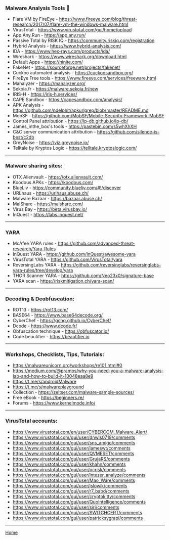 ### Malware Analysis Tools 🦠

- Flare VM by FireEye - https://www.fireeye.com/blog/threat-research/2017/07/flare-vm-the-windows-malware.html
- VirusTotal - https://www.virustotal.com/gui/home/upload
- App.Any.Run - https://app.any.run/
- Passive Total by RISK IQ - https://community.riskiq.com/registration
- Hybrid Analysis - https://www.hybrid-analysis.com/
- IDA - https://www.hex-rays.com/products/ida/
- Wireshark - https://www.wireshark.org/download.html
- Default Apps - https://ninite.com/
- FakeNet - https://sourceforge.net/projects/fakenet/
- Cuckoo automated analysis - https://cuckoosandbox.org/
- FireEye Free tools - https://www.fireeye.com/services/freeware.html
- Manalyzer - https://manalyzer.org/
- Sekoia.fr - https://malware.sekoia.fr/new
- IRIS-H - https://iris-h.services/
- CAPE Sandbox - https://capesandbox.com/analysis/
- APK Analysis - https://github.com/ndelphit/apkurlgrep/blob/master/README.md
- MobSF - https://github.com/MobSF/Mobile-Security-Framework-MobSF
- Control Panel attribution - https://lp-db.github.io/lp-db/
- James_inthe_box's tools - https://pastebin.com/s5whXhXH
- C&C server communication attribution - https://github.com/silence-is-best/c2db
- GreyNoise - https://viz.greynoise.io/
- Telltale by Kryptos Logic - https://telltale.kryptoslogic.com/

-------------------------------------------------------

### Malware sharing sites: 

- OTX Alienvault - https://otx.alienvault.com/
- Koodous APKs - https://koodous.com/
- BlueLiv - https://community.blueliv.com/#!/discover
- URLhaus - https://urlhaus.abuse.ch/
- Malware Bazaar - https://bazaar.abuse.ch/
- MalShare - https://malshare.com/
- Virus Bay - https://beta.virusbay.io/
- InQuest - https://labs.inquest.net/

-------------------------------------------------------

### YARA

- McAfee YARA rules - https://github.com/advanced-threat-research/Yara-Rules
- InQuest YARA - https://github.com/InQuest/awesome-yara
- VirusTotal YARA - https://github.com/VirusTotal/yara
- ReversingLabs YARA - https://github.com/reversinglabs/reversinglabs-yara-rules/tree/develop/yara
- THOR Scanner YARA - https://github.com/Neo23x0/signature-base
- YARA scan - https://riskmitigation.ch/yara-scan/

-------------------------------------------------------

### Decoding & Deobfuscation:

- ROT13 - https://rot13.com/
- BASE64 - https://www.base64decode.org/
- CyberChef - https://gchq.github.io/CyberChef/
- Dcode - https://www.dcode.fr/
- Obfuscation technique - https://obfuscator.io/
- Code beautifier - https://beautifier.io

-------------------------------------------------------

### Workshops, Checklists, Tips, Tutorials:

- https://malwareunicorn.org/workshops/re101.html#0
- https://medium.com/@pramos/why-you-need-you-a-malware-analysis-lab-and-how-to-build-it-10048eaa8e9
- https://t.me/s/androidMalware
- https://t.me/s/malwareplayground
- Collection - https://zeltser.com/malware-sample-sources/
- Free eBook - https://beginners.re/
- Forums - https://www.kernelmode.info/

-------------------------------------------------------

### VirusTotal accounts:

- https://www.virustotal.com/en/user/CYBERCOM_Malware_Alert/
- https://www.virustotal.com/gui/user/dnwls0719/comments
- https://www.virustotal.com/gui/user/sns_amigo/comments
- https://www.virustotal.com/gui/user/jameswt/comments
- https://www.virustotal.com/gui/user/QVMESET/comments
- https://www.virustotal.com/gui/user/GrujaRS/comments
- https://www.virustotal.com/gui/user/khahn/comments
- https://www.virustotal.com/gui/user/pcrisk/comments
- https://www.virustotal.com/gui/user/intezer_analyze/comments
- https://www.virustotal.com/gui/user/Mao_Ware/comments
- https://www.virustotal.com/gui/user/jslowik/comments
- https://www.virustotal.com/gui/user/r7_babd/comments
- https://www.virustotal.com/gui/user/cryptokitty/comments
- https://www.virustotal.com/gui/user/QuoIntelligence/comments
- https://www.virustotal.com/gui/user/siri/comments
- https://www.virustotal.com/gui/user/SWITCHCERT/comments
- https://www.virustotal.com/gui/user/patricksvgrapi/comments

-------------------------------------------------------

[Home](https://github.com/BushidoUK/Open-source-tools-for-CTI/blob/master/README.md)

